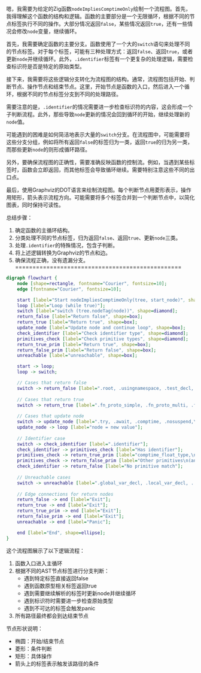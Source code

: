 嗯，我需要为给定的Zig函数`nodeImpliesComptimeOnly`绘制一个流程图。首先，我得理解这个函数的结构和逻辑。函数的主要部分是一个无限循环，根据不同的节点标签执行不同的操作。大部分情况返回`false`，某些情况返回`true`，还有一些情况会修改`node`变量，继续循环。

首先，我需要确定函数的主要分支。函数使用了一个大的`switch`语句来处理不同的节点标签。对于每个标签，可能有三种处理方式：返回`false`、返回`true`，或者更新`node`并继续循环。此外，`.identifier`标签有一个更复杂的处理逻辑，需要检查标识符是否是特定的原始类型。

接下来，我需要将这些逻辑分支转化为流程图的结构。通常，流程图包括开始、判断节点、操作节点和结束节点。这里，开始节点是函数的入口，然后进入一个循环，根据不同的节点标签分支到不同的处理路径。

需要注意的是，`.identifier`的情况需要进一步检查标识符的内容，这会形成一个子判断流程。此外，那些导致`node`更新的情况会回到循环的开始，继续处理新的`node`值。

可能遇到的困难是如何简洁地表示大量的`switch`分支。在流程图中，可能需要将这些分支分组，例如将所有返回`false`的标签归为一类，返回`true`的归为另一类，而那些更新`node`的则形成循环路径。

另外，要确保流程图的正确性，需要准确反映函数的控制流。例如，当遇到某些标签时，函数会立即返回，而其他标签会导致循环继续。需要特别注意这些不同的出口点。

最后，使用Graphviz的DOT语言来绘制流程图。每个判断节点用菱形表示，操作用矩形，箭头表示流程方向。可能需要将多个标签合并到一个判断节点中，以简化图表，同时保持可读性。

总结步骤：
1. 确定函数的主循环结构。
2. 分类处理不同的节点标签，归为返回`false`、返回`true`、更新`node`三类。
3. 处理`.identifier`的特殊情况，包含子判断。
4. 将上述逻辑转换为Graphviz的节点和边。
5. 确保流程正确，没有遗漏分支。
================================================
```dot
digraph flowchart {
    node [shape=rectangle, fontname="Courier", fontsize=10];
    edge [fontname="Courier", fontsize=10];

    start [label="Start nodeImpliesComptimeOnly(tree, start_node)", shape=ellipse];
    loop [label="Loop (while true)"];
    switch [label="switch (tree.nodeTag(node))", shape=diamond];
    return_false [label="Return false", shape=box];
    return_true [label="Return true", shape=box];
    update_node [label="Update node and continue loop", shape=box];
    check_identifier [label="Check identifier type", shape=diamond];
    primitives_check [label="Check primitive types", shape=diamond];
    return_true_prim [label="Return true", shape=box];
    return_false_prim [label="Return false", shape=box];
    unreachable [label="unreachable", shape=box];

    start -> loop;
    loop -> switch;

    // Cases that return false
    switch -> return_false [label=".root, .usingnamespace, .test_decl, ..., .anyframe_type"];
    
    // Cases that return true
    switch -> return_true [label=".fn_proto_simple, .fn_proto_multi, .fn_proto_one, .fn_proto"];
    
    // Cases that update node
    switch -> update_node [label=".try, .await, .comptime, .nosuspend,\n.grouped_expression, .unwrap_optional"];
    update_node -> loop [label="node = new value"];
    
    // Identifier case
    switch -> check_identifier [label=".identifier"];
    check_identifier -> primitives_check [label="Has identifier"];
    primitives_check -> return_true_prim [label="comptime_float_type,\ncomptime_int_type,\ntype_type"];
    primitives_check -> return_false_prim [label="Other primitives\n(anyerror_type, bool_type, ...)"];
    check_identifier -> return_false [label="No primitive match"];
    
    // Unreachable cases
    switch -> unreachable [label=".global_var_decl, .local_var_decl, ..."];
    
    // Edge connections for return nodes
    return_false -> end [label="Exit"];
    return_true -> end [label="Exit"];
    return_true_prim -> end [label="Exit"];
    return_false_prim -> end [label="Exit"];
    unreachable -> end [label="Panic"];

    end [label="End", shape=ellipse];
}
```

这个流程图展示了以下逻辑流程：
1. 函数入口进入主循环
2. 根据不同的AST节点标签进行分支判断：
   - 遇到特定标签直接返回false
   - 遇到函数原型相关标签返回true
   - 遇到需要继续解析的标签时更新node并继续循环
   - 遇到标识符时需要进一步检查原始类型
   - 遇到不可达的标签会触发panic
3. 所有路径最终都会到达结束节点

节点形状说明：
- 椭圆：开始/结束节点
- 菱形：条件判断
- 矩形：具体操作
- 箭头上的标签表示触发该路径的条件